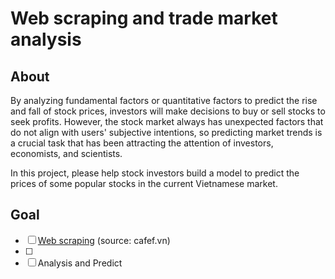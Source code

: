 # Web scraping and trade market analysis

## About
By analyzing fundamental factors or quantitative factors to predict the rise and fall of stock prices, investors will make decisions to buy or sell stocks to seek profits. However, the stock market always has unexpected factors that do not align with users' subjective intentions, so predicting market trends is a crucial task that has been attracting the attention of investors, economists, and scientists.

In this project, please help stock investors build a model to predict the prices of some popular stocks in the current Vietnamese market.

## Goal
- [ ] [Web scraping](/web_scraping/README.md) (source: cafef.vn)
- [ ] 
- [ ] Analysis and Predict